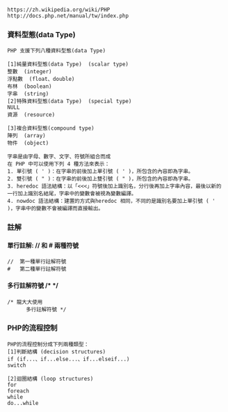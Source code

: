 ### 
```
https://zh.wikipedia.org/wiki/PHP
http://docs.php.net/manual/tw/index.php

```
### 資料型態(data Type)
```
PHP 支援下列八種資料型態(data Type)

[1]純量資料型態(data Type)  (scalar type) 
整數  (integer) 
浮點數  (float、double) 
布林  (boolean) 
字串  (string) 
[2]特殊資料型態(data Type)  (special type) 
NULL 
資源  (resource)

[3]複合資料型態(compound type) 
陣列  (array) 
物件  (object) 
```
```
字串是由字母、數字、文字、符號所組合而成
在 PHP 中可以使用下列 4 種方法來表示：
1. 單引號 ( ' )：在字串的前後加上單引號 ( ' )，所包含的內容即為字串。
2. 雙引號 ( " )：在字串的前後加上雙引號 ( " )，所包含的內容即為字串。
3. heredoc 語法結構：以「<<<」符號後加上識別名，分行後再加上字串內容，最後以新的一行加上識別名結尾，字串中的變數會被視為變數編譯。
4. nowdoc 語法結構：建置的方式與heredoc 相同，不同的是識別名要加上單引號 ( ' )，字串中的變數不會被編譯而直接輸出。
```

### 註解

#### 單行註解: //  和  #  兩種符號

```
//  第一種單行註解符號
#   第二種單行註解符號
```


#### 多行註解符號 /* */  
 
```
/* 龍大大使用
      多行註解符號 */
```

### PHP的流程控制
```
PHP的流程控制分成下列兩種類型：
[1]判斷結構 (decision structures)
if (if...、if...else...、if...elseif...)
switch

[2]迴圈結構 (loop structures)
for
foreach
while
do...while
```

